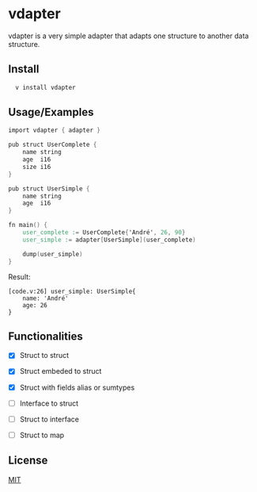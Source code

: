 
# vdapter

vdapter is a very simple adapter that adapts one structure to another data structure.


## Install
```bash
  v install vdapter
```
## Usage/Examples

```v
import vdapter { adapter }

pub struct UserComplete {
	name string
	age  i16
	size i16
}

pub struct UserSimple {
	name string
	age  i16
}

fn main() {
	user_complete := UserComplete{'André', 26, 90}
	user_simple := adapter[UserSimple](user_complete)

    dump(user_simple)
}
```

Result:
```
[code.v:26] user_simple: UserSimple{
    name: 'André'
    age: 26
}
```

## Functionalities

- [X]  Struct to struct
- [X]  Struct embeded to struct
- [X]  Struct with fields alias or sumtypes
- [ ]  Interface to struct
- [ ]  Struct to interface  
- [ ]  Struct to map


## License

[MIT](https://choosealicense.com/licenses/mit/)

